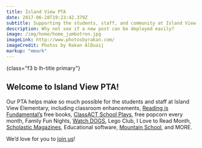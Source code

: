 ```yaml
---
title: Island View PTA
date: 2017-06-28T19:23:42.379Z
subtitle: Supporting the students, staff, and community at Island View Elementary.
description: Why not see if a new post can be deployed easily?
image: /img/home/home_jumbotron.jpg
imageLink: http://www.photosbyrakan.com/
imageCredit: Photos by Rakan AlDuaij
markup: "mmark"
---
```

{class="f3 b lh-title primary"}
## Welcome to Island View PTA!

Our PTA helps make so much possible for the students and staff at Island View Elementary, 
including classroom enhancements, 
[Reading is Fundamental’s](http://www.rif.org/) free books, 
[ClassACT School Plays](https://www.facebook.com/Class-ACT-Anacortes-Community-Theatres-School-of-Performing-Arts-105835664376/), 
free popcorn every month, Family Fun Nights, 
[Watch DOGS](http://www.fathers.com/watchdogs/), 
Lego Club, 
I Love to Read Month, 
[Scholastic Magazines](http://classroommagazines.scholastic.com/Landing-Pages/subscribers), 
Educational software, 
[Mountain School](https://ncascades.org/signup/youth/mountain-school), and MORE.

We’d love for you to [join us](/membership/)!